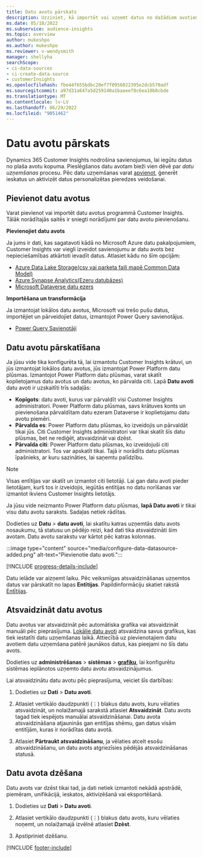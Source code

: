 ```yaml
---
title: Datu avotu pārskats
description: Uzziniet, kā importēt vai uzņemt datus no dažādiem avotiem.
ms.date: 05/18/2022
ms.subservice: audience-insights
ms.topic: overview
author: mukeshpo
ms.author: mukeshpo
ms.reviewer: v-wendysmith
manager: shellyha
searchScope:
- ci-data-sources
- ci-create-data-source
- customerInsights
ms.openlocfilehash: fbe44f655bdbc20ef7f0956022395e2dcb570adf
ms.sourcegitcommit: a97d31a647a5d259140a1baaeef8c6ea10b8cbde
ms.translationtype: MT
ms.contentlocale: lv-LV
ms.lasthandoff: 06/29/2022
ms.locfileid: "9051462"
---
```

# <a name="data-sources-overview"></a>Datu avotu pārskats

Dynamics 365 Customer Insights nodrošina savienojumus, lai iegūtu datus no plaša avotu kopuma. Pieslēgšanos datu avotam bieži vien dēvē par *datu uzņemšanas* procesu. Pēc datu uzņemšanas varat [apvienot](data-unification.md), ģenerēt ieskatus un aktivizēt datus personalizētas pieredzes veidošanai.

## <a name="add-data-sources"></a>Pievienot datu avotus

Varat pievienot vai importēt datu avotus programmā Customer Insights. Tālāk norādītajās saitēs ir sniegti norādījumi par datu avotu pievienošanu.

**Pievienojiet datu avots**

Ja jums ir dati, kas sagatavoti kādā no Microsoft Azure datu pakalpojumiem, Customer Insights var viegli izveidot savienojumu ar datu avots bez nepieciešamības atkārtoti ievadīt datus. Atlasiet kādu no šīm opcijām:
- [Azure Data Lake Storage(csv vai parketa faili mapē Common Data Model)](connect-common-data-model.md)
- [Azure Synapse Analytics(Ezeru datubāzes)](connect-synapse.md)
- [Microsoft Dataverse datu ezers](connect-dataverse-managed-lake.md)

**Importēšana un transformācija**

Ja izmantojat lokālos datu avotus, Microsoft vai trešo pušu datus, importējiet un pārveidojiet datus, izmantojot Power Query savienotājus.
- [Power Query Savienotāji](connect-power-query.md)

## <a name="review-data-sources"></a>Datu avotu pārskatīšana

Ja jūsu vide tika konfigurēta tā, lai izmantotu Customer Insights krātuvi, un jūs izmantojat lokālos datu avotus, jūs izmantojat Power Platform datu plūsmas. Izmantojot Power Platform datu plūsmas, varat skatīt koplietojamus datu avotus un datu avotus, ko pārvalda citi. Lapā **Datu avoti** datu avoti ir uzskaitīti trīs sadaļās:
- **Kopīgots**: datu avoti, kurus var pārvaldīt visi Customer Insights administratori. Power Platform datu plūsmas, savs krātuves konts un pievienošana pārvaldītam datu ezeram Dataverse ir koplietojamu datu avotu piemēri.
- **Pārvalda es**: Power Platform datu plūsmas, ko izveidojis un pārvaldāt tikai jūs. Citi Customer Insights administratori var tikai skatīt šīs datu plūsmas, bet ne rediģēt, atsvaidzināt vai dzēst.
- **Pārvalda citi**: Power Platform datu plūsmas, ko izveidojuši citi administratori. Tos var apskatīt tikai. Tajā ir norādīts datu plūsmas īpašnieks, ar kuru sazināties, lai saņemtu palīdzību.
> [!NOTE]
> Visas entītijas var skatīt un izmantot citi lietotāji. Lai gan datu avoti pieder lietotājam, kurš tos ir izveidojis, iegūtās entītijas no datu norīšanas var izmantot ikviens Customer Insights lietotājs.

Ja jūsu vide neizmanto Power Platform datu plūsmas, **lapā Datu avoti** ir tikai visu datu avotu saraksts. Sadaļas netiek rādītas.

Dodieties uz **Datu** > **datu avoti**, lai skatītu katras uzņemtās datu avots nosaukumu, tā statusu un pēdējo reizi, kad dati tika atsvaidzināti šim avotam. Datu avotu sarakstu var kārtot pēc katras kolonnas.

:::image type="content" source="media/configure-data-datasource-added.png" alt-text="Pievienotie datu avoti.":::

[!INCLUDE [progress-details-include](includes/progress-details-pane.md)]

Datu ielāde var aizņemt laiku. Pēc veiksmīgas atsvaidzināšanas uzņemtos datus var pārskatīt no lapas **Entītijas**. Papildinformāciju skatiet rakstā [Entītijas](entities.md).

## <a name="refresh-data-sources"></a>Atsvaidzināt datu avotus

Datu avotus var atsvaidzināt pēc automātiska grafika vai atsvaidzināt manuāli pēc pieprasījuma. [Lokālie datu avoti](connect-power-query.md#add-data-from-on-premises-data-sources) atsvaidzina savus grafikus, kas tiek iestatīti datu uzņemšanas laikā. Attiecībā uz pievienotajiem datu avotiem datu uzņemšana patērē jaunākos datus, kas pieejami no šīs datu avots.

Dodieties uz **administrēšanas** > **sistēmas** > [**grafiku**](system.md#schedule-tab), lai konfigurētu sistēmas ieplānotos uzņemto datu avotu atsvaidzinājumus.

Lai atsvaidzinātu datu avotu pēc pieprasījuma, veiciet šīs darbības:

1. Dodieties uz **Dati** > **Datu avoti**.

1. Atlasiet vertikālo daudzpunkti (&vellip;) blakus datu avots, kuru vēlaties atsvaidzināt, un nolaižamajā sarakstā atlasiet **Atsvaidzināt**. Datu avots tagad tiek iespējots manuālai atsvaidzināšanai. Datu avota atsvaidzināšana atjauninās gan entitījas shēmu, gan datus visām entitījām, kuras ir norādītas datu avotā.

1. Atlasiet **Pārtraukt atsvaidzināšanu**, ja vēlaties atcelt esošu atsvaidzināšanu, un datu avots atgriezīsies pēdējās atsvaidzināšanas statusā.

## <a name="delete-a-data-source"></a>Datu avota dzēšana

Datu avots var dzēst tikai tad, ja dati netiek izmantoti nekādā apstrādē, piemēram, unifikācijā, ieskatos, aktivizēšanā vai eksportēšanā.

1. Dodieties uz **Dati** > **Datu avoti**.

2. Atlasiet vertikālo daudzpunkti (&vellip;) blakus datu avots, kuru vēlaties noņemt, un nolaižamajā izvēlnē atlasiet **Dzēst**.

3. Apstipriniet dzēšanu.


[!INCLUDE [footer-include](includes/footer-banner.md)]
